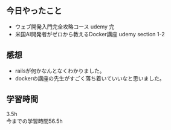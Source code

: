 ## 今日やったこと
- ウェブ開発入門完全攻略コース udemy 完
- 米国AI開発者がゼロから教えるDocker講座 udemy section 1-2 

## 感想
- railsが何かなんとなくわかりました。
- dockerの講座の先生がすごく落ち着いていいなと思いました。

## 学習時間
3.5h  
今までの学習時間56.5h
